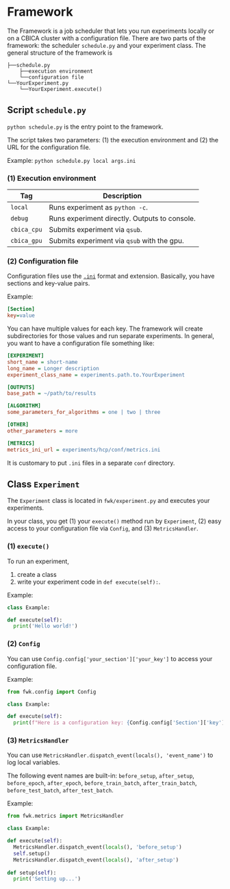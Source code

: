 # Framework

The Framework is a job scheduler that lets you run experiments locally or on a CBICA cluster with a configuration file. There are two parts of the framework: the scheduler `schedule.py` and your experiment class. The general structure of the framework is
```
├──schedule.py
    ├──execution environment
    └──configuration file
└──YourExperiment.py
    └──YourExperiment.execute()
```

## Script `schedule.py`

`python schedule.py` is the entry point to the framework.

The script takes two parameters: (1) the execution environment and (2) the URL for the configuration file.

Example: `python schedule.py local args.ini`

### (1) Execution environment

| Tag         | Description |
|-------------|-------------|
| `local`     | Runs experiment as `python -c`. |
| `debug`     | Runs experiment directly. Outputs to console. |
| `cbica_cpu` | Submits experiment via `qsub`. |
| `cbica_gpu` | Submits experiment via `qsub` with the gpu. |

### (2) Configuration file

Configuration files use the [`.ini`](https://en.wikipedia.org/wiki/INI_file) format and extension. Basically, you have sections and key-value pairs.

Example:
``` ini
[Section]
key=value
```

You can have multiple values for each key. The framework will create subdirectories for those values and run separate experiments. In general, you want to have a configuration file something like:
``` ini
[EXPERIMENT]
short_name = short-name
long_name = Longer description
experiment_class_name = experiments.path.to.YourExperiment

[OUTPUTS]
base_path = ~/path/to/results

[ALGORITHM]
some_parameters_for_algorithms = one | two | three

[OTHER]
other_parameters = more

[METRICS]
metrics_ini_url = experiments/hcp/conf/metrics.ini
```

It is customary to put `.ini` files in a separate `conf` directory.

## Class `Experiment`

The `Experiment` class is located in `fwk/experiment.py` and executes your experiments.

In your class, you get (1) your `execute()` method run by `Experiment`, (2) easy access to your configuration file via `Config`, and (3) `MetricsHandler`.

### (1) `execute()`

To run an experiment,
1. create a class
2. write your experiment code in `def execute(self):`.

Example:
``` python
class Example:

def execute(self):
  print('Hello world!')
```

### (2) `Config`

You can use `Config.config['your_section']['your_key']` to access your configuration file.

Example:
``` python
from fwk.config import Config

class Example:

def execute(self):
  print(f"Here is a configuration key: {Config.config['Section']['key']}")
```

### (3) `MetricsHandler`

You can use `MetricsHandler.dispatch_event(locals(), 'event_name')` to log local variables.

The following event names are built-in: `before_setup`, `after_setup`, `before_epoch`, `after_epoch`, `before_train_batch`, `after_train_batch`, `before_test_batch`, `after_test_batch`.

Example:
``` python
from fwk.metrics import MetricsHandler

class Example:

def execute(self):
  MetricsHandler.dispatch_event(locals(), 'before_setup')
  self.setup()
  MetricsHandler.dispatch_event(locals(), 'after_setup')
  
def setup(self):
  print('Setting up...')
```
